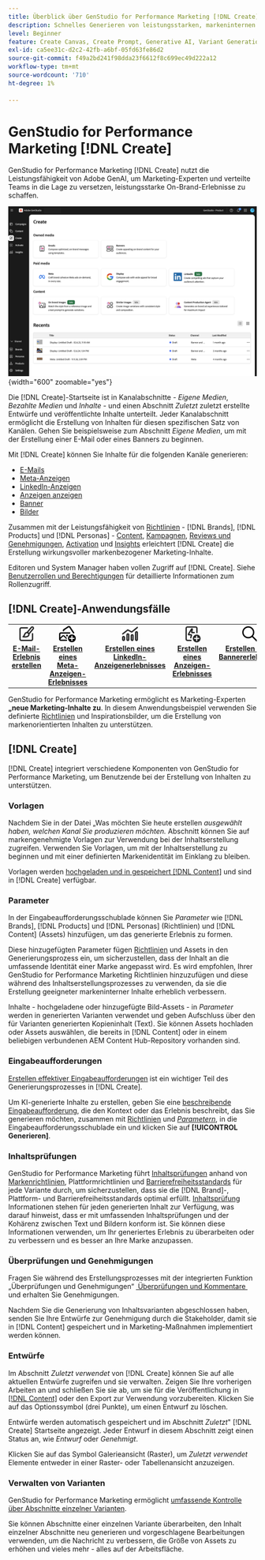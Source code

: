 ```yaml
---
title: Überblick über GenStudio for Performance Marketing [!DNL Create]
description: Schnelles Generieren von leistungsstarken, markeninternen Inhalten mit generativer KI in Adobe GenStudio for Performance Marketing [!DNL Create].
level: Beginner
feature: Create Canvas, Create Prompt, Generative AI, Variant Generation, Content Generation
exl-id: ca5ee31c-d2c2-42fb-a6bf-05fd63fe86d2
source-git-commit: f49a2bd241f98dda23f6612f8c699ec49d222a12
workflow-type: tm+mt
source-wordcount: '710'
ht-degree: 1%

---
```


# GenStudio for Performance Marketing [!DNL Create]

GenStudio for Performance Marketing [!DNL Create] nutzt die Leistungsfähigkeit von Adobe GenAI, um Marketing-Experten und verteilte Teams in die Lage zu versetzen, leistungsstarke On-Brand-Erlebnisse zu schaffen.

![Startseite erstellen](/help/assets/create-home.png){width="600" zoomable="yes"}

Die [!DNL Create]-Startseite ist in Kanalabschnitte - _Eigene Medien_, _Bezahlte Medien_ und _Inhalte_ - und einen Abschnitt _Zuletzt_ zuletzt erstellte Entwürfe und veröffentlichte Inhalte unterteilt. Jeder Kanalabschnitt ermöglicht die Erstellung von Inhalten für diesen spezifischen Satz von Kanälen. Gehen Sie beispielsweise zum Abschnitt _Eigene Medien_, um mit der Erstellung einer E-Mail oder eines Banners zu beginnen.

Mit [!DNL Create] können Sie Inhalte für die folgenden Kanäle generieren:

* [E-Mails](email-experiences.md)
* [Meta-Anzeigen](meta-experiences.md)
* [LinkedIn-Anzeigen](linkedin-experiences.md)
* [Anzeigen anzeigen](display-ad-experiences.md)
* [Banner](banner-experiences.md)
* [Bilder](generate-assets.md)

Zusammen mit der Leistungsfähigkeit von [Richtlinien](/help/user-guide/guidelines/overview.md) - [!DNL Brands], [!DNL Products] und [!DNL Personas] - [Content](/help/user-guide/content/overview.md), [Kampagnen](/help/user-guide/campaigns/overview.md), [Reviews und Genehmigungen](/help/user-guide/approvals/overview.md), [Activation](/help/user-guide/activation/overview.md) und [Insights](/help/user-guide/insights/overview.md) erleichtert [!DNL Create] die Erstellung wirkungsvoller markenbezogener Marketing-Inhalte.

Editoren und System Manager haben vollen Zugriff auf [!DNL Create]. Siehe [Benutzerrollen und Berechtigungen](/help/user-guide/user-roles.md) für detaillierte Informationen zum Rollenzugriff.

## [!DNL Create]-Anwendungsfälle 

<table style="table-layout:fixed">
<tr style="border: 0;">
   <td align="center" valign="top" width="100">
      <a href="/help/user-guide/create/create-email-experience.md">
      <img alt="Erstellen neuer Inhalte" src="../../assets/icons/icon-create.svg" width="35">
      </a>
      <div>
         <a href="/help/user-guide/create/create-email-experience.md">
         <strong>E-Mail-Erlebnis erstellen</strong>
         </a>
      </div>
   </td>
   <td align="center" valign="top" width="100">
      <a href="/help/user-guide/create/create-meta-ad.md">
      <img alt="Erstellen eines Meta-Anzeigen-Erlebnisses" src="../../assets/icons/icon-addContent.png" width="35">
      </a>
      <div>
         <a href="/help/user-guide/create/create-meta-ad.md">
         <strong>Erstellen eines Meta-Anzeigen-Erlebnisses</strong>
         </a>
      </div>
   </td>
   <td align="center" valign="top" width="100">
      <a href="/help/user-guide/create/create-linkedin.md">
      <img alt="Erstellen eines LinkedIn-Anzeigenerlebnisses" src="../../assets/icons/icon-dataAnalytics.svg" width="35">
      </a>
      <div>
         <a href="/help/user-guide/create/create-linkedin.md">
         <strong>Erstellen eines LinkedIn-Anzeigenerlebnisses</strong>
         </a>
      </div>
   </td>
   <td align="center" valign="top" width="100">
      <a href="/help/user-guide/create/create-display-ad.md">
      <img alt="Erstellen eines Anzeigen-Erlebnisses" src="../../assets/icons/icon-addTemplate.svg" width="35">
      </a>
      <div>
         <a href="/help/user-guide/create/create-display-ad.md">
         <strong>Erstellen eines Anzeigen-Erlebnisses</strong>
         </a>
      </div>
   </td>
   <td align="center" valign="top" width="100">
      <a href="/help/user-guide/create/create-banner-experience.md">
      <img alt="Erstellen eines Bannererlebnisses" src="../../assets/icons/icon-search.png" width="35">
      </a>
      <div>
         <a href="/help/user-guide/create/create-banner-experience.md">
         <strong>Erstellen eines Bannererlebnisses</strong>
         </a>
      </div>
   </td>
   <td align="center" valign="top" width="100">
      <a href="/help/user-guide/create/generate-assets.md">
      <img alt="Erstellen von Bildern" src="../../assets/icons/icon-asset.svg" width="35">
      </a>
      <div>
         <a href="/help/user-guide/create/generate-assets.md">
         <strong>Erstellen von Bildern</strong>
         </a>
      </div>
   </td>
</tr>
</table>

GenStudio for Performance Marketing ermöglicht es Marketing-Experten **„neue Marketing-Inhalte zu**. In diesem Anwendungsbeispiel verwenden Sie definierte [Richtlinien](/help/user-guide/guidelines/overview.md) und Inspirationsbilder, um die Erstellung von markenorientierten Inhalten zu unterstützen.

## [!DNL Create]

[!DNL Create] integriert verschiedene Komponenten von GenStudio for Performance Marketing, um Benutzende bei der Erstellung von Inhalten zu unterstützen.

### Vorlagen

Nachdem Sie in der Datei „Was möchten Sie heute erstellen _ausgewählt haben, welchen Kanal Sie produzieren möchten._ Abschnitt können Sie auf markengenehmigte Vorlagen zur Verwendung bei der Inhaltserstellung zugreifen. Verwenden Sie Vorlagen, um mit der Inhaltserstellung zu beginnen und mit einer definierten Markenidentität im Einklang zu bleiben.

Vorlagen werden [hochgeladen und in gespeichert [!DNL Content]](/help/user-guide/content/overview.md) und sind in [!DNL Create] verfügbar.

### Parameter

In der Eingabeaufforderungsschublade können Sie _Parameter_ wie [!DNL Brands], [!DNL Products] und [!DNL Personas] (Richtlinien) und [!DNL Content] (Assets) hinzufügen, um das generierte Erlebnis zu formen.

Diese hinzugefügten Parameter fügen [Richtlinien](/help/user-guide/guidelines/overview.md) und Assets in den Generierungsprozess ein, um sicherzustellen, dass der Inhalt an die umfassende Identität einer Marke angepasst wird. Es wird empfohlen, Ihrer GenStudio for Performance Marketing Richtlinien hinzuzufügen und diese während des Inhaltserstellungsprozesses zu verwenden, da sie die Erstellung geeigneter markeninterner Inhalte erheblich verbessern.

Inhalte - hochgeladene oder hinzugefügte Bild-Assets - in _Parameter_ werden in generierten Varianten verwendet und geben Aufschluss über den für Varianten generierten Kopieninhalt (Text). Sie können Assets hochladen oder Assets auswählen, die bereits in [!DNL Content] oder in einem beliebigen verbundenen AEM Content Hub-Repository vorhanden sind.

### Eingabeaufforderungen

[Erstellen effektiver Eingabeaufforderungen](/help/user-guide/effective-prompts.md) ist ein wichtiger Teil des Generierungsprozesses in [!DNL Create].

Um KI-generierte Inhalte zu erstellen, geben Sie eine [beschreibende Eingabeaufforderung](/help/user-guide/effective-prompts.md), die den Kontext oder das Erlebnis beschreibt, das Sie generieren möchten, zusammen mit [Richtlinien](/help/user-guide/guidelines/overview.md) und [_Parametern_](#parameters), in die Eingabeaufforderungsschublade ein und klicken Sie auf **[!UICONTROL Generieren]**.

### Inhaltsprüfungen

GenStudio for Performance Marketing führt [Inhaltsprüfungen](/help/user-guide/guidelines/brand-validation.md#content-check-panel) anhand von [Markenrichtlinien](/help/user-guide/guidelines/brands.md), Plattformrichtlinien und [Barrierefreiheitsstandards](/help/user-guide/guidelines/overview.md#compliance) für jede Variante durch, um sicherzustellen, dass sie die [!DNL Brand]-, Plattform- und Barrierefreiheitsstandards optimal erfüllt. [Inhaltsprüfung](/help/user-guide/guidelines/brand-validation.md#content-check-summary) Informationen stehen für jeden generierten Inhalt zur Verfügung, was darauf hinweist, dass er mit umfassenden Inhaltsprüfungen und der Kohärenz zwischen Text und Bildern konform ist. Sie können diese Informationen verwenden, um Ihr generiertes Erlebnis zu überarbeiten oder zu verbessern und es besser an Ihre Marke anzupassen.

### Überprüfungen und Genehmigungen

Fragen Sie während des Erstellungsprozesses mit der integrierten Funktion „Überprüfungen und Genehmigungen“ [&#x200B; Überprüfungen und Kommentare &#x200B;](/help/user-guide/approvals/overview.md) und erhalten Sie Genehmigungen.

Nachdem Sie die Generierung von Inhaltsvarianten abgeschlossen haben, senden Sie Ihre Entwürfe zur Genehmigung durch die Stakeholder, damit sie in [!DNL Content] gespeichert und in Marketing-Maßnahmen implementiert werden können.

### Entwürfe

Im Abschnitt _Zuletzt verwendet_ von [!DNL Create] können Sie auf alle aktuellen Entwürfe zugreifen und sie verwalten. Zeigen Sie Ihre vorherigen Arbeiten an und schließen Sie sie ab, um sie für die Veröffentlichung in [[!DNL Content]](/help/user-guide/content/overview.md) oder den Export zur Verwendung vorzubereiten. Klicken Sie auf das Optionssymbol (drei Punkte), um einen Entwurf zu löschen.

Entwürfe werden automatisch gespeichert und im Abschnitt _Zuletzt_&quot; [!DNL Create] Startseite angezeigt. Jeder Entwurf in diesem Abschnitt zeigt einen Status an, wie _Entwurf_ oder _Genehmigt_.

Klicken Sie auf das Symbol Galerieansicht (Raster), um _Zuletzt verwendet_ Elemente entweder in einer Raster- oder Tabellenansicht anzuzeigen.

### Verwalten von Varianten

GenStudio for Performance Marketing ermöglicht [umfassende Kontrolle über Abschnitte einzelner Varianten](/help/user-guide/create/manage-variants.md).

Sie können Abschnitte einer einzelnen Variante überarbeiten, den Inhalt einzelner Abschnitte neu generieren und vorgeschlagene Bearbeitungen verwenden, um die Nachricht zu verbessern, die Größe von Assets zu erhöhen und vieles mehr - alles auf der Arbeitsfläche.

